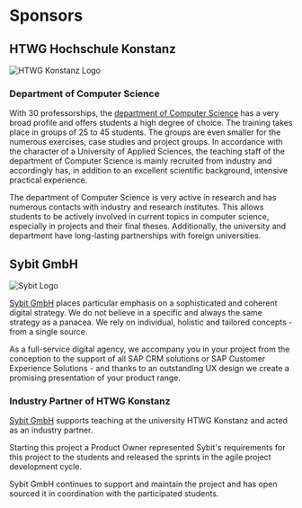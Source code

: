 # Sponsors

## HTWG Hochschule Konstanz 

<img :src="$withBase('/img/HTWG_IN_en_Markenzeichen_desktop_pos.svg')" alt="HTWG Konstanz Logo">

### Department of Computer Science

With 30 professorships, the 
[department of Computer Science](https://www.htwg-konstanz.de/en/the-university/departments/computer-science/overview/) 
has a very broad profile and offers students a high degree of choice. The training takes place in groups of 25 to 45 
students. The groups are even smaller for the numerous exercises, case studies and project groups. In accordance with 
the character of a University of Applied Sciences, the teaching staff of the department of Computer Science is mainly
recruited from industry and accordingly has, in addition to an excellent scientific background, intensive practical 
experience.

The department of Computer Science is very active in research and has numerous contacts with industry and 
research institutes. This allows students to be actively involved in current topics in computer science, especially 
in projects and their final theses. Additionally, the university and department have long-lasting partnerships with 
foreign universities.

## Sybit GmbH

<img :src="$withBase('/img/Sybit-NTT-Logo-RGB.svg')" alt="Sybit Logo">

[Sybit GmbH](https://www.sybit.de) places particular emphasis on a sophisticated and coherent digital strategy. 
We do not believe in a specific and always the same strategy as a panacea. We rely on individual, holistic and 
tailored concepts - from a single source.

As a full-service digital agency, we accompany you in your project from the conception to the support of all 
SAP CRM solutions or SAP Customer Experience Solutions - and thanks to an outstanding UX design we create a 
promising presentation of your product range.

### Industry Partner of HTWG Konstanz

[Sybit GmbH](https://www.sybit.de) supports teaching at the university HTWG Konstanz and 
acted as an industry partner. 

Starting this project a Product Owner represented Sybit's requirements for this project
to the students and released the sprints in the agile project development cycle.

Sybit GmbH continues to support and maintain the project and has open sourced it in coordination with the 
participated students.
